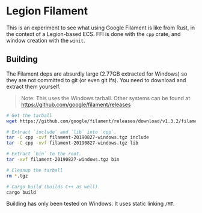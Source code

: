 # Legion Filament

This is an experiment to see what using Google Filament is like from Rust, in
the context of a Legion-based ECS. FFI is done with the `cpp` crate, and window
creation with the `winit`.

## Building

The Filament deps are absurdly large (2.77GB extracted for Windows) so they are
not committed to git (or even git lfs). You need to download and extract them
yourself.

> Note: This uses the Windows tarball. Other systems can be found at
> https://github.com/google/filament/releases

```sh
# Get the tarball
wget https://github.com/google/filament/releases/download/v1.3.2/filament-20190827-windows.tgz

# Extract `include` and `lib` into `cpp`.
tar -C cpp -xvf filament-20190827-windows.tgz include
tar -C cpp -xvf filament-20190827-windows.tgz lib

# Extract `bin` to the root.
tar -xvf filament-20190827-windows.tgz bin

# Cleanup the tarball
rm *.tgz

# Cargo build (builds C++ as well).
cargo build
```

Building has only been tested on Windows. It uses static linking `/MT`.
